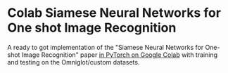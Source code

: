 # Colab Siamese Neural Networks for One shot Image Recognition
A ready to got implementation of the "Siamese Neural Networks for One-shot Image Recognition" paper [in PyTorch on Google Colab](https://colab.research.google.com/drive/1H0qO0xUbqAMcoNEevAALKv1vqchFRfWh?usp=sharing) with training and testing on the Omniglot/custom datasets.


